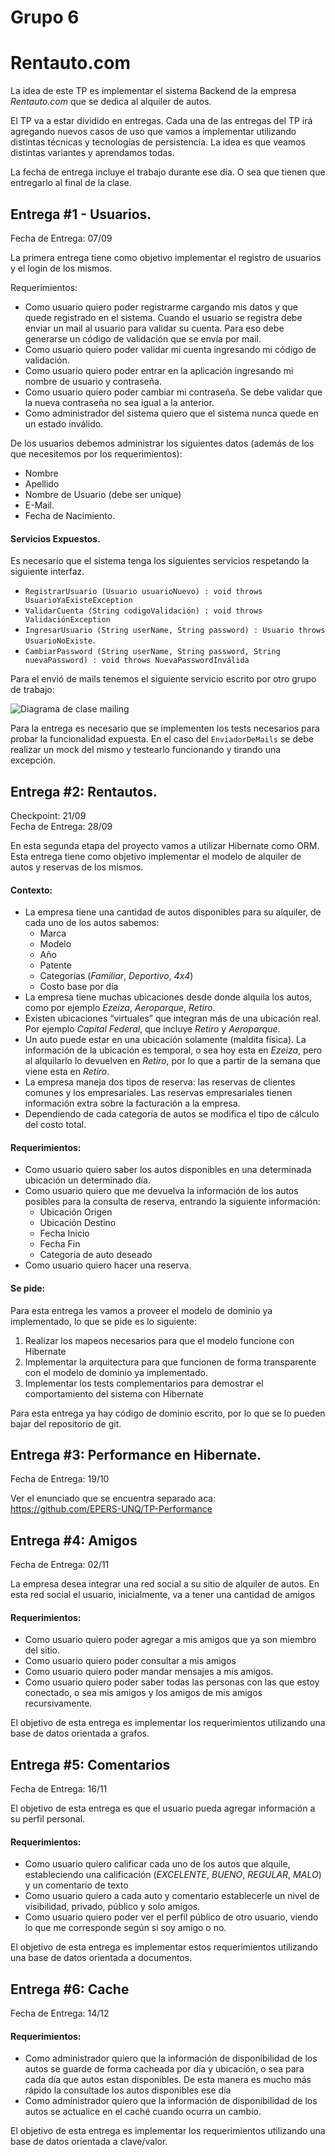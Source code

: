 # Grupo 6

# Rentauto.com
La idea de este TP es implementar el sistema Backend de la empresa *Rentauto.com* que se dedica al alquiler de autos.

El TP va a estar dividido en entregas. Cada una de las entregas del TP irá agregando nuevos casos de uso que vamos a implementar utilizando distintas técnicas y tecnologías de persistencia. La idea es que veamos distintas variantes y aprendamos todas.

La fecha de entrega incluye el trabajo durante ese día. O sea que tienen que entregarlo al final de la clase.

## Entrega #1 - Usuarios.
Fecha de Entrega: 07/09

La primera entrega tiene como objetivo implementar el registro de usuarios y el login de los mismos. 

Requerimientos:
* Como usuario quiero poder registrarme cargando mis datos y que quede registrado en el sistema. Cuando el usuario se registra debe enviar un mail al usuario para validar su cuenta. Para eso debe generarse un código de validación que se envía por mail. 
* Como usuario quiero poder validar mi cuenta ingresando mi código de validación.
* Como usuario quiero poder entrar en la aplicación ingresando mi nombre de usuario y contraseña. 
* Como usuario quiero poder cambiar mi contraseña. Se debe validar que la nueva contraseña no sea igual a la anterior.
* Como administrador del sistema quiero que el sistema nunca quede en un estado inválido.

De los usuarios debemos administrar los siguientes datos (además de los que necesitemos por los requerimientos):
* Nombre
* Apellido
* Nombre de Usuario (debe ser unique)
* E-Mail.
* Fecha de Nacimiento.

#### Servicios Expuestos.
Es necesario que el sistema tenga los siguientes servicios respetando la siguiente interfaz. 

* `RegistrarUsuario (Usuario usuarioNuevo) : void throws UsuarioYaExisteException`
* `ValidarCuenta (String codigoValidación) : void throws ValidaciónException`
* `IngresarUsuario (String userName, String password) : Usuario throws UsuarioNoExiste`.
* `CambiarPassword (String userName, String password, String nuevaPassword) : void throws NuevaPasswordInválida`

Para el envió de mails tenemos el siguiente servicio escrito por otro grupo de trabajo:

![Diagrama de clase mailing](https://drive.google.com/file/d/0BwLWxnCUu_qieTZoYTRpTHk3cUE/view?usp=sharing)

Para la entrega es necesario que se implementen los tests necesarios para probar la funcionalidad expuesta. 
En el caso del `EnviadorDeMails` se debe realizar un mock del mismo y testearlo funcionando y tirando una excepción.

## Entrega #2: Rentautos.
Checkpoint: 21/09<br />
Fecha de Entrega: 28/09

En esta segunda etapa del proyecto vamos a utilizar Hibernate como ORM. 
Esta entrega tiene como objetivo implementar el modelo de alquiler de autos y reservas de los mismos.

#### Contexto:
* La empresa tiene una cantidad de autos disponibles para su alquiler, de cada uno de los autos sabemos:
   * Marca
   * Modelo
   * Año
   * Patente
   * Categorías (_Familiar_, _Deportivo_, _4x4_)
   * Costo base por día
* La empresa tiene muchas ubicaciones desde donde alquila los autos, como por ejemplo _Ezeiza_, _Aeroparque_, _Retiro_. 
* Existen ubicaciones “virtuales” que integran más de una ubicación real. Por ejemplo _Capital Federal_, que incluye _Retiro_ y _Aeroparque_.
* Un auto puede estar en una ubicación solamente (maldita física). La información de la ubicación es temporal, o sea hoy esta en _Ezeiza_, pero al alquilarlo lo devuelven en _Retiro_, por lo que a partir de la semana que viene esta en _Retiro_.
* La empresa maneja dos tipos de reserva: las reservas de clientes comunes y los empresariales. Las reservas empresariales tienen información extra sobre la facturación a la empresa.
* Dependiendo de cada categoría de autos se modifica el tipo de cálculo del costo total.

#### Requerimientos:
* Como usuario quiero saber los autos disponibles en una determinada ubicación un determinado día.
* Como usuario quiero que me devuelva la información de los autos posibles para la consulta de reserva, entrando la siguiente información:
   * Ubicación Origen
   * Ubicación Destino
   * Fecha Inicio
   * Fecha Fin
   * Categoria de auto deseado
* Como usuario quiero hacer una reserva.

#### Se pide:
Para esta entrega les vamos a proveer el modelo de dominio ya implementado, lo que se pide es lo siguiente:

1. Realizar los mapeos necesarios para que el modelo funcione con Hibernate
2. Implementar la arquitectura para que funcionen de forma transparente con el modelo de dominio ya implementado.
3. Implementar los tests complementarios para demostrar el comportamiento del sistema con Hibernate

Para esta entrega ya hay código de dominio escrito, por lo que se lo pueden bajar del repositorio de git.

## Entrega #3: Performance en Hibernate.
Fecha de Entrega: 19/10

Ver el enunciado que se encuentra separado aca: https://github.com/EPERS-UNQ/TP-Performance 

## Entrega #4: Amigos
Fecha de Entrega: 02/11

La empresa desea integrar una red social a su sitio de alquiler de autos. En esta red social el usuario, inicialmente, va a tener una cantidad de amigos

#### Requerimientos:
* Como usuario quiero poder agregar a mis amigos que ya son miembro del sitio.
* Como usuario quiero poder consultar a mis amigos
* Como usuario quiero poder mandar mensajes a mis amigos.
* Como usuario quiero poder saber todas las personas con las que estoy conectado, o sea mis amigos y los amigos de mis amigos recursivamente.

El objetivo de esta entrega es implementar los requerimientos utilizando una base de datos orientada a grafos.

## Entrega #5: Comentarios
Fecha de Entrega: 16/11

El objetivo de esta entrega es que el usuario pueda agregar información a su perfil personal.

#### Requerimientos:
* Como usuario quiero calificar cada uno de los autos que alquile, estableciendo una calificación (_EXCELENTE_, _BUENO_, _REGULAR_, _MALO_) y un comentario de texto
* Como usuario quiero a cada auto y comentario establecerle un nivel de visibilidad, privado, público y solo amigos.
* Como usuario quiero poder ver el perfil público de otro usuario, viendo lo que me corresponde según si soy amigo o no.

El objetivo de esta entrega es implementar estos requerimientos utilizando una base de datos orientada a documentos.

## Entrega #6: Cache
Fecha de Entrega: 14/12

#### Requerimientos:
* Como administrador quiero que la información de disponibilidad de los autos se guarde de forma 
cacheada por día y ubicación, o sea para cada día que autos estan disponibles. De esta manera es 
mucho más rápido la consultade los autos disponibles ese día
* Como administrador quiero que la información de disponibilidad de los autos se actualice en 
el caché cuando ocurra un cambio.

El objetivo de esta entrega es implementar los requerimientos utilizando una base de datos orientada a clave/valor.
